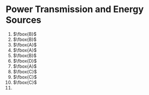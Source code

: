# Power Transmission and Energy Sources

1. $\fbox{B}$
2. $\fbox{B}$
3. $\fbox{A}$
4. $\fbox{A}$
5. $\fbox{B}$
6. $\fbox{D}$
7. $\fbox{A}$
8. $\fbox{C}$
9. $\fbox{C}$
10. $\fbox{C}$
11. 